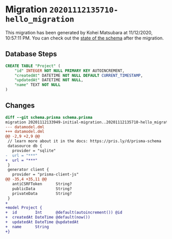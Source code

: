 # Migration `20201112135710-hello_migration`

This migration has been generated by Kohei Matsubara at 11/12/2020, 10:57:11 PM.
You can check out the [state of the schema](./schema.prisma) after the migration.

## Database Steps

```sql
CREATE TABLE "Project" (
    "id" INTEGER NOT NULL PRIMARY KEY AUTOINCREMENT,
    "createdAt" DATETIME NOT NULL DEFAULT CURRENT_TIMESTAMP,
    "updatedAt" DATETIME NOT NULL,
    "name" TEXT NOT NULL
)
```

## Changes

```diff
diff --git schema.prisma schema.prisma
migration 20201112133949-initial-migration..20201112135710-hello_migration
--- datamodel.dml
+++ datamodel.dml
@@ -2,9 +2,9 @@
 // learn more about it in the docs: https://pris.ly/d/prisma-schema
 datasource db {
   provider = "sqlite"
-  url = "***"
+  url = "***"
 }
 generator client {
   provider = "prisma-client-js"
@@ -35,4 +35,11 @@
   antiCSRFToken      String?
   publicData         String?
   privateData        String?
 }
+
+model Project {
+  id        Int      @default(autoincrement()) @id
+  createdAt DateTime @default(now())
+  updatedAt DateTime @updatedAt
+  name      String   
+}
```


